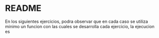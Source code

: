# README
En los siguientes ejercicios, podra observar que en cada caso se utiliza minimo un funcion con las cuales se desarrolla cada ejercicio, la ejecucion es 
